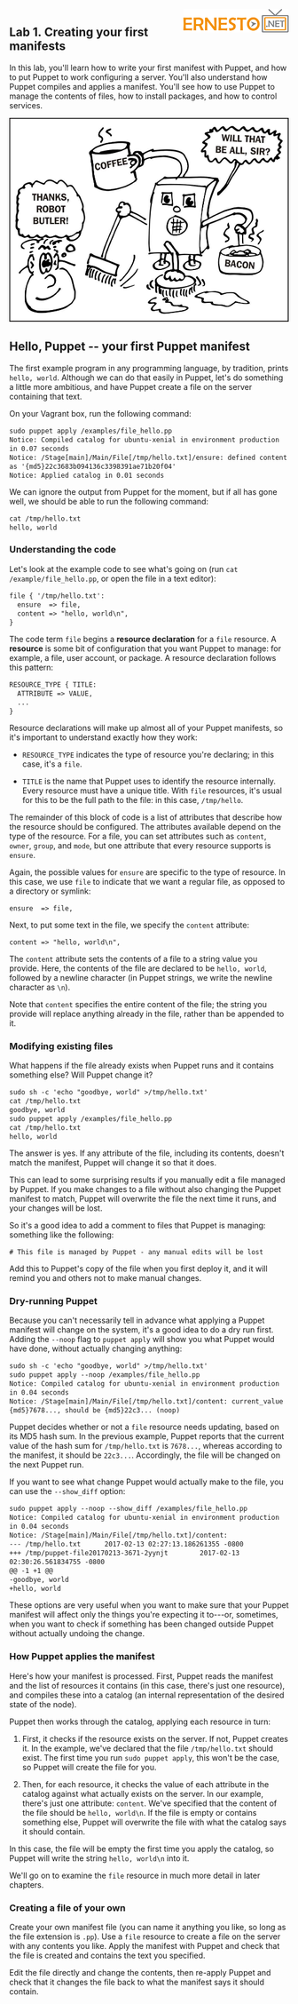 
<img align="right" src="./images/logo.png">



Lab 1. Creating your first manifests
-------------------------------------------------



In this lab, you\'ll learn how to write your first manifest with
Puppet, and how to put Puppet to work configuring a server. You\'ll also
understand how Puppet compiles and applies a manifest. You\'ll see how
to use Puppet to manage the contents of files, how to install packages,
and how to control services.


![](./images/B08880_02_01.jpg)



Hello, Puppet -- your first Puppet manifest
-------------------------------------------------------------


The first example program in any programming
language, by tradition, prints `hello, world`. Although we can
do that easily in Puppet, let\'s do something a little more ambitious,
and have Puppet create a file on the server containing that text.

On your Vagrant box, run the following command:

``` 
sudo puppet apply /examples/file_hello.pp
Notice: Compiled catalog for ubuntu-xenial in environment production in 0.07 seconds
Notice: /Stage[main]/Main/File[/tmp/hello.txt]/ensure: defined content as '{md5}22c3683b094136c3398391ae71b20f04'
Notice: Applied catalog in 0.01 seconds
```


We can ignore the output from Puppet for the moment, but if all has gone
well, we should be able to run the following command:

``` 
cat /tmp/hello.txt
hello, world
```


### Understanding the code


Let\'s look at the example code to see what\'s going
on (run `cat /example/file_hello.pp`, or open the file in a
text editor):

``` 
file { '/tmp/hello.txt':
  ensure  => file,
  content => "hello, world\n",
}
```


The code term `file` begins a **resource
declaration** for a `file` resource. A
**resource** is some bit of configuration that you want
Puppet to manage: for example, a file, user account, or package. A
resource declaration follows this pattern:

``` 
RESOURCE_TYPE { TITLE:
  ATTRIBUTE => VALUE,
  ...
}
```


Resource declarations will make up almost all of your Puppet manifests,
so it\'s important to understand exactly how they work:


- `RESOURCE_TYPE` indicates the type of resource you\'re
    declaring; in this case, it\'s a `file`.

- `TITLE` is the name that Puppet uses to identify the
    resource internally. Every resource must have a unique title. With
    `file` resources, it\'s usual for this to be the full path
    to the file: in this case, `/tmp/hello`.


The remainder of this block of code is a list of attributes that
describe how the resource should be configured. The attributes available
depend on the type of the resource. For a file, you can set attributes
such as `content`, `owner`, `group`, and
`mode`, but one attribute that every resource supports is
`ensure`.

Again, the possible values for `ensure` are specific to the
type of resource. In this case, we use `file` to indicate that
we want a regular file, as opposed to a directory or symlink:

``` 
ensure  => file,
```


Next, to put some text in the file, we specify the
`content` attribute:

``` 
content => "hello, world\n",
```


The `content` attribute sets the contents of a file to a
string value you provide. Here, the contents of the file are declared to
be `hello, world`, followed by a newline character (in Puppet
strings, we write the newline character as `\n`).

Note that `content` specifies the entire content of the file;
the string you provide will replace anything already in the file, rather
than be appended to it.


### Modifying existing files


What happens if the file already exists when Puppet
runs and it contains something else? Will Puppet change it?

``` 
sudo sh -c 'echo "goodbye, world" >/tmp/hello.txt'
cat /tmp/hello.txt
goodbye, world
sudo puppet apply /examples/file_hello.pp
cat /tmp/hello.txt
hello, world
```


The answer is yes. If any attribute of the file, including its contents,
doesn\'t match the manifest, Puppet will change it so that it does.

This can lead to some surprising results if you manually edit a file
managed by Puppet. If you make changes to a file without also changing
the Puppet manifest to match, Puppet will overwrite the file the next
time it runs, and your changes will be lost.

So it\'s a good idea to add a comment to files that Puppet is managing:
something like the following:

``` 
# This file is managed by Puppet - any manual edits will be lost
```


Add this to Puppet\'s copy of the file when you
first deploy it, and it will remind you and others not to make manual
changes.


### Dry-running Puppet


Because you can\'t necessarily tell in advance what
applying a Puppet manifest will change on the system, it\'s a good idea
to do a dry run first. Adding the `--noop` flag to
`puppet apply` will show you what Puppet would have done,
without actually changing anything:

``` 
sudo sh -c 'echo "goodbye, world" >/tmp/hello.txt'
sudo puppet apply --noop /examples/file_hello.pp
Notice: Compiled catalog for ubuntu-xenial in environment production in 0.04 seconds
Notice: /Stage[main]/Main/File[/tmp/hello.txt]/content: current_value {md5}7678..., should be {md5}22c3... (noop)
```


Puppet decides whether or not a `file` resource needs
updating, based on its MD5 hash sum. In the previous example, Puppet
reports that the current value of the hash sum for
`/tmp/hello.txt` is `7678...`, whereas according to
the manifest, it should be `22c3...`. Accordingly, the file
will be changed on the next Puppet run.

If you want to see what change Puppet would actually make to the file,
you can use the `--show_diff` option:

``` 
sudo puppet apply --noop --show_diff /examples/file_hello.pp
Notice: Compiled catalog for ubuntu-xenial in environment production in 0.04 seconds
Notice: /Stage[main]/Main/File[/tmp/hello.txt]/content:
--- /tmp/hello.txt      2017-02-13 02:27:13.186261355 -0800
+++ /tmp/puppet-file20170213-3671-2yynjt        2017-02-13 02:30:26.561834755 -0800
@@ -1 +1 @@
-goodbye, world
+hello, world
```


These options are very useful when you want to make sure that your
Puppet manifest will affect only the things you\'re expecting it
to---or, sometimes, when you want to check if something has been changed
outside Puppet without actually undoing the change.


### How Puppet applies the manifest


Here\'s how your manifest is processed. First,
Puppet reads the manifest and the list of resources it contains (in this
case, there\'s just one resource), and compiles these into a catalog (an
internal representation of the desired state of the node).

Puppet then works through the catalog, applying each resource in turn:


1.  First, it checks if the resource exists on the server. If not,
    Puppet creates it. In the example, we\'ve declared that the file
    `/tmp/hello.txt` should exist. The first time you run
    `sudo puppet apply`, this won\'t be the case, so Puppet
    will create the file for you.

2.  Then, for each resource, it checks the value of each attribute in
    the catalog against what actually exists on the server. In our
    example, there\'s just one attribute: `content`. We\'ve
    specified that the content of the file should be
    `hello, world\n`. If the file is empty or contains
    something else, Puppet will overwrite the file with what the catalog
    says it should contain.


In this case, the file will be empty the first time you apply the
catalog, so Puppet will write the string `hello, world\n` into
it.

We\'ll go on to examine the `file` resource in much more
detail in later chapters.


### Creating a file of your own


Create your own manifest file (you can name it
anything you like, so long as the file extension is `.pp`).
Use a `file` resource to create a file on the server with any
contents you like. Apply the manifest with Puppet and check that the
file is created and contains the text you specified.

Edit the file directly and change the contents, then re-apply Puppet and
check that it changes the file back to what the manifest says it should
contain.


